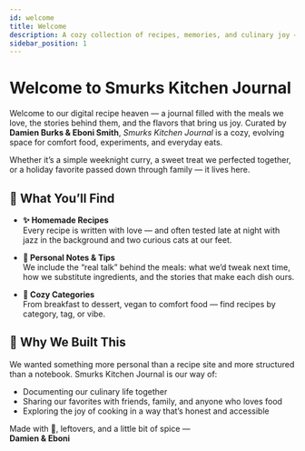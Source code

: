 ```yaml
---
id: welcome
title: Welcome
description: A cozy collection of recipes, memories, and culinary joy — from our kitchen to yours.
sidebar_position: 1
---
```


# Welcome to Smurks Kitchen Journal

Welcome to our digital recipe heaven — a journal filled with the meals we love, the stories behind them, and the flavors that bring us joy. Curated by **Damien Burks & Eboni Smith**, _Smurks Kitchen Journal_ is a cozy, evolving space for comfort food, experiments, and everyday eats.

Whether it’s a simple weeknight curry, a sweet treat we perfected together, or a holiday favorite passed down through family — it lives here.

## 🌿 What You’ll Find

- **✨ Homemade Recipes**  
  Every recipe is written with love — and often tested late at night with jazz in the background and two curious cats at our feet.

- **📝 Personal Notes & Tips**  
  We include the “real talk” behind the meals: what we’d tweak next time, how we substitute ingredients, and the stories that make each dish ours.

- **🍲 Cozy Categories**  
  From breakfast to dessert, vegan to comfort food — find recipes by category, tag, or vibe.

## 💌 Why We Built This

We wanted something more personal than a recipe site and more structured than a notebook. Smurks Kitchen Journal is our way of:

- Documenting our culinary life together
- Sharing our favorites with friends, family, and anyone who loves food
- Exploring the joy of cooking in a way that’s honest and accessible

Made with 💚, leftovers, and a little bit of spice —  
**Damien & Eboni**
